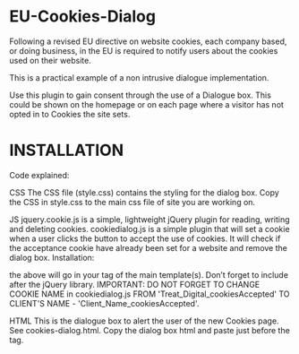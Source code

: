 EU-Cookies-Dialog
=================

Following a revised EU directive on website cookies, each company based, or doing business, in the EU is required to notify users about the cookies used on their website.

This is a practical example of a non intrusive dialogue implementation.

Use this plugin to gain consent through the use of a Dialogue box. This could be shown on the homepage or on each page where a visitor has not opted in to Cookies the site sets.

INSTALLATION
=================
Code explained:

CSS
The CSS file (style.css) contains the styling for the dialog box.
Copy the CSS in style.css to the main css file of site you are working on.

JS
jquery.cookie.js is a simple, lightweight jQuery plugin for reading, writing and deleting cookies.
cookiedialog.js is a simple plugin that will set a cookie when a user clicks the button to accept the use of cookies. It will check if the acceptance cookie have already been set for a website and remove the dialog box.
Installation:
 <script src="jquery.cookie.js"></script>
 <script src="cookiedialog.js"></script>
the above will go in your <head> tag of the main template(s). Don’t forget to include after the jQuery library.
IMPORTANT: DO NOT FORGET TO CHANGE COOKIE NAME in cookiedialog.js FROM 'Treat_Digital_cookiesAccepted' TO CLIENT'S NAME - 'Client_Name_cookiesAccepted'.

HTML
This is the dialogue box to alert the user of the new Cookies page. See cookies-dialog.html.
Copy the dialog box html and paste just before the </body> tag.